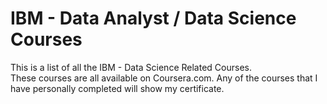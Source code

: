 # IBM - Data Analyst / Data Science Courses

This is a list of all the IBM - Data Science Related Courses.  
These courses are all available on Coursera.com.  Any of the courses that I have personally completed will show my certificate.


